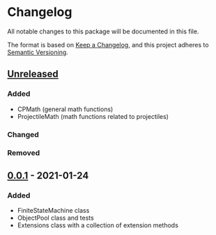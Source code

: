 # Changelog
All notable changes to this package will be documented in this file.

The format is based on [Keep a Changelog](https://keepachangelog.com/en/1.0.0/),
and this project adheres to [Semantic Versioning](https://semver.org/spec/v2.0.0.html).

## [Unreleased]
### Added
- CPMath (general math functions)
- ProjectileMath (math functions related to projectiles)

### Changed
### Removed

## [0.0.1] - 2021-01-24
### Added
- FiniteStateMachine class
- ObjectPool class and tests
- Extensions class with a collection of extension methods

[Unreleased]: https://github.com/CheesePie13/UnityPackages/compare/v0.0.1...main
[0.0.1]: https://github.com/CheesePie13/UnityPackages/releases/tag/utils-v0.0.1
